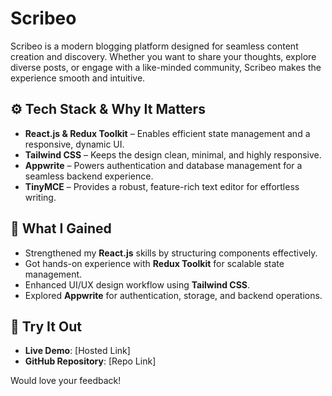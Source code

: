 # Scribeo  

Scribeo is a modern blogging platform designed for seamless content creation and discovery. Whether you want to share your thoughts, explore diverse posts, or engage with a like-minded community, Scribeo makes the experience smooth and intuitive.  

## ⚙️ Tech Stack & Why It Matters  

- **React.js & Redux Toolkit** – Enables efficient state management and a responsive, dynamic UI.  
- **Tailwind CSS** – Keeps the design clean, minimal, and highly responsive.  
- **Appwrite** – Powers authentication and database management for a seamless backend experience.  
- **TinyMCE** – Provides a robust, feature-rich text editor for effortless writing.  

## 📖 What I Gained  

- Strengthened my **React.js** skills by structuring components effectively.  
- Got hands-on experience with **Redux Toolkit** for scalable state management.  
- Enhanced UI/UX design workflow using **Tailwind CSS**.  
- Explored **Appwrite** for authentication, storage, and backend operations.  

## 🚀 Try It Out  

- **Live Demo**: [Hosted Link]  
- **GitHub Repository**: [Repo Link]  

Would love your feedback!
